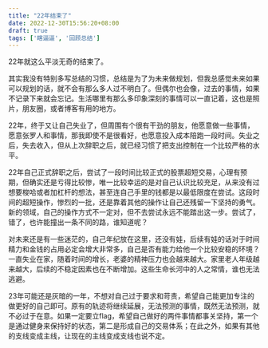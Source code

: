 ```yaml
---
title: "22年结束了"
date: 2022-12-30T15:56:20+08:00
draft: true
tags: ['瞎逼逼', '回顾总结']
---
```


22年就这么平淡无奇的结束了。

其实我没有特别多写总结的习惯，总结是为了为未来做规划，但我总感觉未来如果可以规划的话，就不会有那么多人过不明白了。但偶尔也会像，过去的事情，如果不记录下来就会忘记。生活哪里有那么多印象深刻的事情可以一直记着，这也是照片，朋友圈，或者博客有用的地方。

22年，终于又让自己失业了，但周围有个很有干劲的朋友，他愿意做一些事情，愿意张罗人和事情，那我即使不是很看好，也愿意投入成本陪跑一段时间。失业之后，失去收入，但从上次辞职之后，就已经习惯了把支出控制在一个比较严格的水平。

22年自己正式辞职之后，尝试了一段时间比较正式的股票超短交易，心理有预期，但确实还是亏得比较惨，唯一比较幸运的是对自己认识比较充足，从来没有过想要梭哈或者加杠杆的想法，甚至连自己手里的钱都是以最低限度在尝试。这段时间的超短操作，惨烈的一批，还是靠着其他的操作让自己还残留一下坚持的勇气。新的领域，自己的操作方式不一定对，但不去尝试永远不能踏出这一步。尝试了，错了，也许能撞出一条不同的路，谁知道呢？

对未来还是有一些迷茫的，自己年纪放在这里，还没有娃，后续有娃的话对于时间精力和金钱的占用必定会增大非常多，自己是否有能力给他一个比较安稳的环境？一直失业在家，随着时间的增长，老婆的精神压力也会越来越大。家里老人年级越来越大，后续的不稳定因素也在不断增加。这些生命长河中的人之常情，谁也无法逃避。

23年可能还是灰暗的一年，不想对自己过于要求和苛责，希望自己能更加专注的做更好的自己即可。原有的轨迹将继续延展，无法预测的事情，既然无法预测，就不必过于在意。如果一定要立flag，希望自己做好的两件事情都事关坚持，第一个是通过健身来保持好的状态，第二是形成自己的交易体系；在此之外，如果有其他的支线变成主线，让现在的主线变成支线也说不定。
